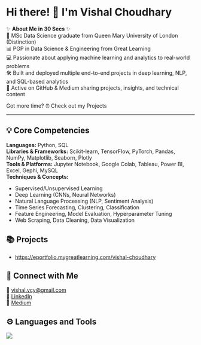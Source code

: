 # Hi there! 👋 I'm Vishal Choudhary

✨ **About Me in 30 Secs** ✨  
📍 MSc Data Science graduate from Queen Mary University of London (Distinction)  
📊 PGP in Data Science & Engineering from Great Learning  
💻 Passionate about applying machine learning and analytics to real-world problems  
🛠️ Built and deployed multiple end-to-end projects in deep learning, NLP, and SQL-based analytics  
📝 Active on GitHub & Medium sharing projects, insights, and technical content  

Got more time? ⏰ Check out my Projects

---

## 💡 Core Competencies  

**Languages:** Python, SQL  
**Libraries & Frameworks:** Scikit-learn, TensorFlow, PyTorch, Pandas, NumPy, Matplotlib, Seaborn, Plotly  
**Tools & Platforms:** Jupyter Notebook, Google Colab, Tableau, Power BI, Excel, Gephi, MySQL  
**Techniques & Concepts:**  
- Supervised/Unsupervised Learning  
- Deep Learning (CNNs, Neural Networks)  
- Natural Language Processing (NLP, Sentiment Analysis)  
- Time Series Forecasting, Clustering, Classification  
- Feature Engineering, Model Evaluation, Hyperparameter Tuning  
- Web Scraping, Data Cleaning, Data Visualization  

## 📚 Projects  

* https://eportfolio.mygreatlearning.com/vishal-choudhary


## 🙌 Connect with Me  

📨 [vishal.vcy@gmail.com](mailto:vishal.vcy@gmail.com)  
🔗 [LinkedIn](https://www.linkedin.com/in/vishalchoudhary0112)  
📰 [Medium](https://medium.com/@vishal.vcy)

## ⚙️ Languages and Tools  

<p align="left">
  <img src="https://skillicons.dev/icons?i=python,mysql,tensorflow,pytorch,git" />
</p>

